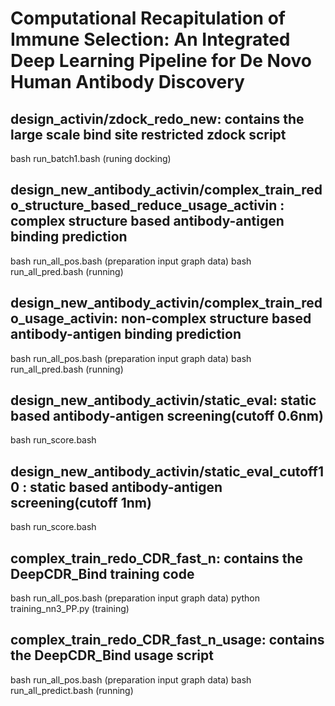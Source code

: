 # Computational Recapitulation of Immune Selection: An Integrated Deep Learning Pipeline for De Novo Human Antibody Discovery


## design_activin/zdock_redo_new: contains the large scale bind site restricted zdock script 
bash  run_batch1.bash  (runing docking)

## design_new_antibody_activin/complex_train_redo_structure_based_reduce_usage_activin :   complex structure based antibody-antigen binding prediction
bash run_all_pos.bash  (preparation input graph data)
bash run_all_pred.bash  (running)
## design_new_antibody_activin/complex_train_redo_usage_activin:   non-complex structure based antibody-antigen binding prediction
bash run_all_pos.bash  (preparation input graph data)
bash run_all_pred.bash  (running)
## design_new_antibody_activin/static_eval:     static based antibody-antigen screening(cutoff 0.6nm)
bash run_score.bash

## design_new_antibody_activin/static_eval_cutoff10 :    static based antibody-antigen screening(cutoff 1nm)
bash run_score.bash
## complex_train_redo_CDR_fast_n: contains the DeepCDR_Bind training code
bash run_all_pos.bash  (preparation input graph data)
python  training_nn3_PP.py  (training)
## complex_train_redo_CDR_fast_n_usage:  contains the DeepCDR_Bind usage script
bash run_all_pos.bash  (preparation input graph data)
bash run_all_predict.bash (running)
